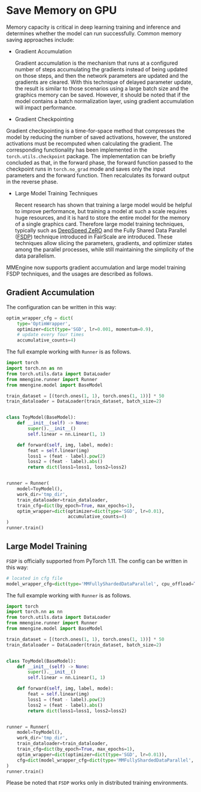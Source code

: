 # Save Memory on GPU

Memory capacity is critical in deep learning training and inference and determines whether the model can run successfully. Common memory saving approaches include:

- Gradient Accumulation

  Gradient accumulation is the mechanism that runs at a configured number of steps accumulating the gradients instead of being updated on those steps, and then the network parameters are updated and the gradients are cleared. With this technique of delayed parameter update, the result is similar to those scenarios using a large batch size and the graphics memory can be saved. However, it should be noted that if the model contains a batch normalization layer, using gradient accumulation will impact performance.

- Gradient Checkpointing

Gradient checkpointing is a time-for-space method that compresses the model by reducing the number of saved activations, however, the unstored activations must be recomputed when calculating the gradient. The corresponding functionality has been implemented in the `torch.utils.checkpoint` package. The implementation can be briefly concluded as that, in the forward phase, the forward function passed to the checkpoint runs in `torch.no_grad` mode and saves only the input parameters and the forward function. Then recalculates its forward output in the reverse phase.

- Large Model Training Techniques

  Recent research has shown that training a large model would be helpful to improve performance, but training a model at such a scale requires huge resources, and it is hard to store the entire model for the memory of a single graphics card. Therefore large model training techniques, typically such as [DeepSpeed ZeRO](https://www.deepspeed.ai/tutorials/zero/#zero-overview) and the Fully Shared Data Parallel ([FSDP](https://pytorch.org/blog/introducing-pytorch-fully-sharded-data-parallel-api/)) technique introduced in FairScale are introduced. These techniques allow slicing the parameters, gradients, and optimizer states among the parallel processes, while still maintaining the simplicity of the data parallelism.

MMEngine now supports gradient accumulation and large model training FSDP techniques, and the usages are described as follows.

## Gradient Accumulation

The configuration can be written in this way:

```python
optim_wrapper_cfg = dict(
    type='OptimWrapper',
    optimizer=dict(type='SGD', lr=0.001, momentum=0.9),
    # update every four times
    accumulative_counts=4)
```

The full example working with `Runner` is as follows.

```python
import torch
import torch.nn as nn
from torch.utils.data import DataLoader
from mmengine.runner import Runner
from mmengine.model import BaseModel

train_dataset = [(torch.ones(1, 1), torch.ones(1, 1))] * 50
train_dataloader = DataLoader(train_dataset, batch_size=2)


class ToyModel(BaseModel):
    def __init__(self) -> None:
        super().__init__()
        self.linear = nn.Linear(1, 1)

    def forward(self, img, label, mode):
        feat = self.linear(img)
        loss1 = (feat - label).pow(2)
        loss2 = (feat - label).abs()
        return dict(loss1=loss1, loss2=loss2)


runner = Runner(
    model=ToyModel(),
    work_dir='tmp_dir',
    train_dataloader=train_dataloader,
    train_cfg=dict(by_epoch=True, max_epochs=1),
    optim_wrapper=dict(optimizer=dict(type='SGD', lr=0.01),
                       accumulative_counts=4)
)
runner.train()
```

## Large Model Training

`FSDP` is officially supported from PyTorch 1.11. The config can be written in this way:

```python
# located in cfg file
model_wrapper_cfg=dict(type='MMFullyShardedDataParallel', cpu_offload=True)
```

The full example working with `Runner` is as follows.

```python
import torch
import torch.nn as nn
from torch.utils.data import DataLoader
from mmengine.runner import Runner
from mmengine.model import BaseModel

train_dataset = [(torch.ones(1, 1), torch.ones(1, 1))] * 50
train_dataloader = DataLoader(train_dataset, batch_size=2)


class ToyModel(BaseModel):
    def __init__(self) -> None:
        super().__init__()
        self.linear = nn.Linear(1, 1)

    def forward(self, img, label, mode):
        feat = self.linear(img)
        loss1 = (feat - label).pow(2)
        loss2 = (feat - label).abs()
        return dict(loss1=loss1, loss2=loss2)


runner = Runner(
    model=ToyModel(),
    work_dir='tmp_dir',
    train_dataloader=train_dataloader,
    train_cfg=dict(by_epoch=True, max_epochs=1),
    optim_wrapper=dict(optimizer=dict(type='SGD', lr=0.01)),
    cfg=dict(model_wrapper_cfg=dict(type='MMFullyShardedDataParallel', cpu_offload=True))
)
runner.train()
```

Please be noted that `FSDP` works only in distributed training environments.
